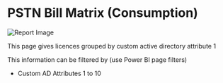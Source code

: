 # PSTN Bill Matrix (Consumption)

![Report Image](/TeamsBillingYE/TB7729.png)

This page gives licences grouped by custom active directory attribute 1

This information can be filtered by (use Power BI page filters)

- Custom AD Attributes 1 to 10

